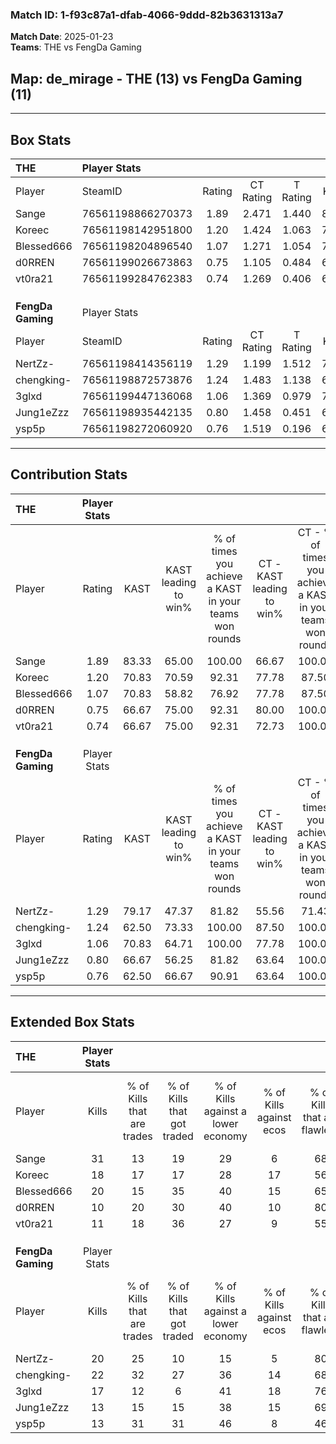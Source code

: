 ### Match ID: 1-f93c87a1-dfab-4066-9ddd-82b3631313a7  
**Match Date**: 2025-01-23  
**Teams**: THE vs FengDa Gaming  

## **Map**: de_mirage - THE (13) vs FengDa Gaming (11)  
---  

## Box Stats  

| **THE**           | Player Stats      |        |           |          |       |       |       |         |        |      |     |
| :- | :- | :-: | :-: | :-: | :-: | :-: | :-: | :-: | :-: | :-: | :-: |
| Player            | SteamID           | Rating | CT Rating | T Rating | KAST  |  ADR  | Kills | Assists | Deaths | K/D  | HS% |
| Sange             | 76561198866270373 |  1.89  |   2.471   |  1.440   | 83.33 | 124.0 |  31   |    4    |   14   | 2.21 | 51  |
| Koreec            | 76561198142951800 |  1.20  |   1.424   |  1.063   | 70.83 | 85.1  |  18   |    8    |   15   | 1.20 | 44  |
| Blessed666        | 76561198204896540 |  1.07  |   1.271   |  1.054   | 70.83 | 74.2  |  20   |    1    |   21   | 0.95 | 30  |
| d0RREN            | 76561199026673863 |  0.75  |   1.105   |  0.484   | 66.67 | 60.6  |  10   |    6    |   17   | 0.59 | 70  |
| vt0ra21           | 76561199284762383 |  0.74  |   1.269   |  0.406   | 66.67 | 55.2  |  11   |    4    |   18   | 0.61 | 54  |
|                   |                   |        |           |          |       |       |       |         |        |      |     |
|                   |                   |        |           |          |       |       |       |         |        |      |     |
|                   |                   |        |           |          |       |       |       |         |        |      |     |
| **FengDa Gaming** | Player Stats      |        |           |          |       |       |       |         |        |      |     |
| Player            | SteamID           | Rating | CT Rating | T Rating | KAST  |  ADR  | Kills | Assists | Deaths | K/D  | HS% |
| NertZz-           | 76561198414356119 |  1.29  |   1.199   |  1.512   | 79.17 | 91.6  |  20   |    3    |   17   | 1.18 | 60  |
| chengking-        | 76561198872573876 |  1.24  |   1.483   |  1.138   | 62.50 | 99.0  |  22   |    4    |   18   | 1.22 | 68  |
| 3glxd             | 76561199447136068 |  1.06  |   1.369   |  0.979   | 70.83 | 74.1  |  17   |    3    |   17   | 1.00 | 41  |
| Jung1eZzz         | 76561198935442135 |  0.80  |   1.458   |  0.451   | 66.67 | 64.4  |  13   |    5    |   20   | 0.65 | 53  |
| ysp5p             | 76561198272060920 |  0.76  |   1.519   |  0.196   | 62.50 | 52.5  |  13   |    2    |   18   | 0.72 | 30  |
---  

## Contribution Stats  

| **THE**           | Player Stats |       |                      |                                                        |                           |                                                             |                          |                                                            |
| :- | :-: | :-: | :-: | :-: | :-: | :-: | :-: | :-: |
| Player            |    Rating    | KAST  | KAST leading to win% | % of times you achieve a KAST in your teams won rounds | CT - KAST leading to win% | CT - % of times you achieve a KAST in your teams won rounds | T - KAST leading to win% | T - % of times you achieve a KAST in your teams won rounds |
| Sange             |     1.89     | 83.33 |        65.00         |                         100.00                         |           66.67           |                           100.00                            |          62.50           |                           100.00                           |
| Koreec            |     1.20     | 70.83 |        70.59         |                         92.31                          |           77.78           |                            87.50                            |          62.50           |                           100.00                           |
| Blessed666        |     1.07     | 70.83 |        58.82         |                         76.92                          |           77.78           |                            87.50                            |          37.50           |                           60.00                            |
| d0RREN            |     0.75     | 66.67 |        75.00         |                         92.31                          |           80.00           |                           100.00                            |          66.67           |                           80.00                            |
| vt0ra21           |     0.74     | 66.67 |        75.00         |                         92.31                          |           72.73           |                           100.00                            |          80.00           |                           80.00                            |
|                   |              |       |                      |                                                        |                           |                                                             |                          |                                                            |
|                   |              |       |                      |                                                        |                           |                                                             |                          |                                                            |
|                   |              |       |                      |                                                        |                           |                                                             |                          |                                                            |
| **FengDa Gaming** | Player Stats |       |                      |                                                        |                           |                                                             |                          |                                                            |
| Player            |    Rating    | KAST  | KAST leading to win% | % of times you achieve a KAST in your teams won rounds | CT - KAST leading to win% | CT - % of times you achieve a KAST in your teams won rounds | T - KAST leading to win% | T - % of times you achieve a KAST in your teams won rounds |
| NertZz-           |     1.29     | 79.17 |        47.37         |                         81.82                          |           55.56           |                            71.43                            |          40.00           |                           100.00                           |
| chengking-        |     1.24     | 62.50 |        73.33         |                         100.00                         |           87.50           |                           100.00                            |          57.14           |                           100.00                           |
| 3glxd             |     1.06     | 70.83 |        64.71         |                         100.00                         |           77.78           |                           100.00                            |          50.00           |                           100.00                           |
| Jung1eZzz         |     0.80     | 66.67 |        56.25         |                         81.82                          |           63.64           |                           100.00                            |          40.00           |                           50.00                            |
| ysp5p             |     0.76     | 62.50 |        66.67         |                         90.91                          |           63.64           |                           100.00                            |          75.00           |                           75.00                            |
---  

## Extended Box Stats  

| **THE**           | Player Stats |                            |                            |                                    |                         |                              |                                 |        |                             |                                     |                          |                               |                            |
| :- | :-: | :-: | :-: | :-: | :-: | :-: | :-: | :-: | :-: | :-: | :-: | :-: | :-: |
| Player            |    Kills     | % of Kills that are trades | % of Kills that got traded | % of Kills against a lower economy | % of Kills against ecos | % of Kills that are flawless | % of Kills that are close duels | Deaths | % of Deaths that get traded | % of Deaths against a lower economy | % of Deaths against ecos | % of Deaths that are flawless | % of Deaths that are close |
| Sange             |      31      |             13             |             19             |                 29                 |            6            |              68              |                6                |   14   |             21              |                  7                  |            0             |              71               |             7              |
| Koreec            |      18      |             17             |             17             |                 28                 |           17            |              56              |                0                |   15   |             13              |                 20                  |            0             |              47               |             13             |
| Blessed666        |      20      |             15             |             35             |                 40                 |           15            |              65              |                5                |   21   |             19              |                 14                  |            5             |              81               |             5              |
| d0RREN            |      10      |             20             |             30             |                 40                 |           10            |              80              |                0                |   17   |             12              |                 12                  |            0             |              65               |             12             |
| vt0ra21           |      11      |             18             |             36             |                 27                 |            9            |              55              |                0                |   18   |             22              |                 17                  |            6             |              78               |             6              |
|                   |              |                            |                            |                                    |                         |                              |                                 |        |                             |                                     |                          |                               |                            |
|                   |              |                            |                            |                                    |                         |                              |                                 |        |                             |                                     |                          |                               |                            |
|                   |              |                            |                            |                                    |                         |                              |                                 |        |                             |                                     |                          |                               |                            |
| **FengDa Gaming** | Player Stats |                            |                            |                                    |                         |                              |                                 |        |                             |                                     |                          |                               |                            |
| Player            |    Kills     | % of Kills that are trades | % of Kills that got traded | % of Kills against a lower economy | % of Kills against ecos | % of Kills that are flawless | % of Kills that are close duels | Deaths | % of Deaths that get traded | % of Deaths against a lower economy | % of Deaths against ecos | % of Deaths that are flawless | % of Deaths that are close |
| NertZz-           |      20      |             25             |             10             |                 15                 |            5            |              80              |                5                |   17   |             18              |                 12                  |            0             |              53               |             6              |
| chengking-        |      22      |             32             |             27             |                 36                 |           14            |              68              |                9                |   18   |             17              |                 11                  |            0             |              67               |             6              |
| 3glxd             |      17      |             12             |             6              |                 41                 |           18            |              76              |               18                |   17   |             35              |                  6                  |            0             |              88               |             0              |
| Jung1eZzz         |      13      |             15             |             15             |                 38                 |           15            |              69              |                0                |   20   |             35              |                 10                  |            0             |              55               |             5              |
| ysp5p             |      13      |             31             |             31             |                 46                 |            8            |              46              |                8                |   18   |             22              |                 17                  |            6             |              67               |             0              |
